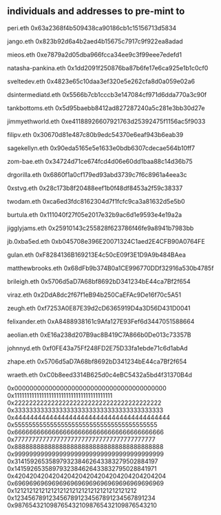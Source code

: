 ## individuals and addresses to pre-mint to

peri.eth
0x63a2368f4b509438ca90186cb1c15156713d5834

jango.eth
0x823b92d6a4b2aed4b15675c7917c9f922ea8adad

mieos.eth
0xe7879a2d05dba966fcca34ee9c3f99eee7edefd1

natasha-pankina.eth
0x1dd2091f250876ba87b6fe17e6ca925e1b1c0cf0

sveltedev.eth
0x4823e65c10daa3ef320e5e262cfa8d0a059e02a6

dsintermediatd.eth
0x5566b7cb1cccb3e147084cf971d6dda770a3c90f

tankbottoms.eth
0x5d95baebb8412ad827287240a5c281e3bb30d27e

jimmyethworld.eth
0xe41188926607921763d25392475f1156ac5f9033

filipv.eth
0x30670d81e487c80b9edc54370e6eaf943b6eab39

sagekellyn.eth
0x90eda5165e5e1633e0bdb6307cdecae564b10ff7

zom-bae.eth
0x34724d71ce674fcd4d06e60dd1baa88c14d36b75

drgorilla.eth
0x6860f1a0cf179ed93abd3739c7f6c8961a4eea3c

0xstvg.eth
0x28c173b8f20488eef1b0f48df8453a2f59c38337

twodam.eth
0xca6ed3fdc8162304d7f1fcfc9ca3a81632d5e5b0

burtula.eth
0x111040f27f05e2017e32b9ac6d1e9593e4e19a2a

jigglyjams.eth
0x25910143c255828f623786f46fe9a8941b7983bb

jb.0xba5ed.eth
0xb045708e396E20071324C1aed2E4CFB90A0764FE

gulan.eth
0xF8284136B169213E4c50cE09f3E1D9A9b484BAea

matthewbrooks.eth
0x68dFb9b374B0a1CE996770DDf32916a530b4785f

brileigh.eth
0x5706d5aD7A68bf8692bD341234bE44ca7Bf2f654

viraz.eth
0x2DdA8dc2f67f1eB94b250CaEFAc9De16f70c5A51

zeugh.eth
0xf7253A0E87E39d2cD6365919D4a3D56D431D0041

felixander.eth
0xA8488938161c9Afa127E93Fef6d3447051588664

aeolian.eth
0xE16a238d207B9ac8B419C7A866b0De013c73357B

johnnyd.eth
0xf0FE43a75Ff248FD2E75D33fa1ebde71c6d1abAd

zhape.eth
0x5706d5aD7A68bf8692bD341234bE44ca7Bf2f654

wraeth.eth
0xC0b8eed3314B625d0c4eBC5432a5bd4f31370B4d






0x0000000000000000000000000000000000000000
0x1111111111111111111111111111111111111111
0x2222222222222222222222222222222222222222
0x3333333333333333333333333333333333333333
0x4444444444444444444444444444444444444444
0x5555555555555555555555555555555555555555
0x6666666666666666666666666666666666666666
0x7777777777777777777777777777777777777777
0x8888888888888888888888888888888888888888
0x9999999999999999999999999999999999999999
0x3141592653589793238462643383279502884197
0x1415926535897932384626433832795028841971
0x4204204204204204204204204204204204204204
0x6969696969696969696969696969696969696969
0x1212121212121212121212121212121212121212
0x1234567891234567891234567891234567891234
0x9876543210987654321098765432109876543210